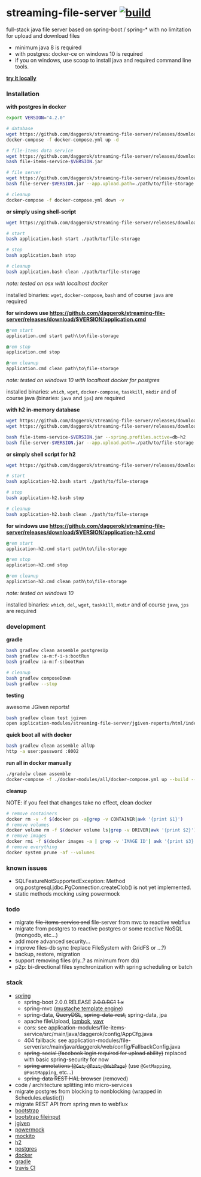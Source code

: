 streaming-file-server [![build](https://travis-ci.org/daggerok/streaming-file-server.svg?branch=master)](https://travis-ci.org/daggerok/streaming-file-server)
=====================

full-stack java file server based on spring-boot / spring-* with no limitation for upload and download files

- minimum java 8 is required
- with postgres: docker-ce on windows 10 is required
- if you on windows, use scoop to install java and required command line tools.

[**try it locally**](https://github.com/daggerok/streaming-file-server/releases)

### Installation

**with postgres in docker**

```bash
export VERSION="4.2.0"

# database
wget https://github.com/daggerok/streaming-file-server/releases/download/$VERSION/docker-compose.yml
docker-compose -f docker-compose.yml up -d

# file-items data service
wget https://github.com/daggerok/streaming-file-server/releases/download/$VERSION/file-items-service-$VERSION.jar
bash file-items-service-$VERSION.jar

# file server
wget https://github.com/daggerok/streaming-file-server/releases/download/$VERSION/file-server-$VERSION.jar
bash file-server-$VERSION.jar --app.upload.path=./path/to/file-storage

# cleanup
docker-compose -f docker-compose.yml down -v
```

**or simply using shell-script**

```bash
wget https://github.com/daggerok/streaming-file-server/releases/download/$VERSION/application.bash

# start
bash application.bash start ./path/to/file-storage

# stop
bash application.bash stop

# cleanup
bash application.bash clean ./path/to/file-storage
```

*note: tested on osx with localhost docker*

installed binaries: `wget`, `docker-compose`, `bash` and of course `java` are required

**for windows use https://github.com/daggerok/streaming-file-server/releases/download/$VERSION/application.cmd**

```cmd
@rem start
application.cmd start path\to\file-storage

@rem stop
application.cmd stop

@rem cleanup
application.cmd clean path\to\file-storage
```

*note: tested on windows 10 with localhost docker for postgres*

installed binaries: `which`, `wget`, `docker-compose`, `taskkill`, `mkdir` and of course java (binaries: `java` and `jps`) are required

**with h2 in-memory database**

```bash
wget https://github.com/daggerok/streaming-file-server/releases/download/$VERSION/file-items-service-$VERSION.jar
wget https://github.com/daggerok/streaming-file-server/releases/download/$VERSION/file-server-$VERSION.jar

bash file-items-service-$VERSION.jar --spring.profiles.active=db-h2
bash file-server-$VERSION.jar --app.upload.path=./path/to/file-storage
```

**or simply shell script for h2**

```bash
wget https://github.com/daggerok/streaming-file-server/releases/download/$VERSION/application-h2.bash

# start
bash application-h2.bash start ./path/to/file-storage

# stop
bash application-h2.bash stop

# cleanup
bash application-h2.bash clean ./path/to/file-storage
```

**for windows use https://github.com/daggerok/streaming-file-server/releases/download/$VERSION/application-h2.cmd**

```cmd
@rem start
application-h2.cmd start path\to\file-storage

@rem stop
application-h2.cmd stop

@rem cleanup
application-h2.cmd clean path\to\file-storage
```

*note: tested on windows 10*

installed binaries: `which`, `del`, `wget`, `taskkill`, `mkdir` and of course `java`, `jps` are required

### development

**gradle**

```sh
bash gradlew clean assemble postgresUp
bash gradlew :a-m:f-i-s:bootRun
bash gradlew :a-m:f-s:bootRun

# cleanup
bash gradlew composeDown
bash gradlew --stop
```

**testing**

awesome JGiven reports!

```sh
bash gradlew clean test jgiven
open application-modules/streaming-file-server/jgiven-reports/html/index.html
```

**quick boot all with docker**

```sh
bash gradlew clean assemble allUp
http -a user:password :8002
```

**run all in docker manually**

```bash
./gradelw clean assemble
docker-compose -f ./docker-modules/all/docker-compose.yml up --build --force-recreate
```

**cleanup**

NOTE: if you feel that changes take no effect, clean docker

```bash
# remove containers
docker rm -v -f $(docker ps -a|grep -v CONTAINER|awk '{print $1}')
# remove volumes
docker volume rm -f $(docker volume ls|grep -v DRIVER|awk '{print $2}')
# remove images
docker rmi -f $(docker images -a | grep -v 'IMAGE ID'| awk '{print $3}')
# remove everything
docker system prune -af --volumes
```

### known issues

- SQLFeatureNotSupportedException: Method org.postgresql.jdbc.PgConnection.createClob() is not yet implemented.
- static methods mocking using powermock

### todo

- migrate ~~file-items-service and~~ file-server from mvc to reactive webflux
- migrate from postgres to reactive postgres or some reactive NoSQL (mongodb, etc...)
- add more advanced security...
- improve files-db sync (replace FileSystem with GridFS or ...?)
- backup, restore, migration
- support removing files (rly..? as minimum from db)
- p2p: bi-directional files synchronization with spring scheduling or batch

### stack

- [spring](https://spring.io/)
  - spring-boot 2.0.0.RELEASE ~~2.0.0.RC1~~ ~~1.x~~
  - spring-mvc ([mustache template engine](http://mustache.github.io/))
  - spring-data, ~~QueryDSL~~, ~~spring-data-rest,~~ spring-data, jpa
  - apache fileUpload, [lombok](https://projectlombok.org/), [vavr](http://www.vavr.io/)
  - cors: see application-modules/file-items-service/src/main/java/daggerok/config/AppCfg.java
  - 404 fallback: see application-modules/file-server/src/main/java/daggerok/web/config/FallbackConfig.java
  - ~~spring-social (facebook login required for upload ability)~~ replaced with basic spring-security for now
  - ~~spring annotations (`@Get`, `@Post`, `@WebPage`)~~ (use `@GetMapping`, `@PostMapping`, etc...)
  - ~~spring-data REST HAL browser~~ (removed)
- code / architecture splitting into micro-services
- migrate postgres from blocking to nonblocking (wrapped in Schedules.elastic())
- migrate REST API from spring mvn to webflux
- [bootstrap](http://getbootstrap.com/)
- [bootstrap fileinput](http://plugins.krajee.com/file-input)
- [jgiven](http://jgiven.org/)
- [powermock](https://github.com/jayway/powermock/wiki)
- [mockito](http://mockito.org/)
- [h2](http://www.h2database.com/html/cheatSheet.html)
- [postgres](https://www.postgresql.org/)
- [docker](https://www.docker.com/)
- [gradle](http://gradle.org/)
- [travis CI](https://travis-ci.org/)
